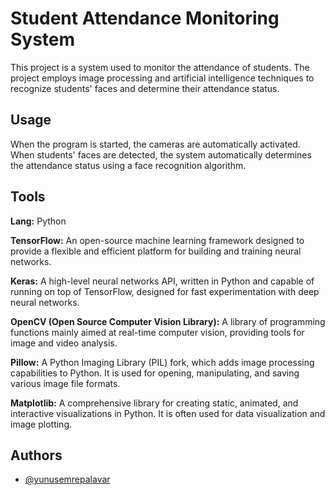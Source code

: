 
# Student Attendance Monitoring System

This project is a system used to monitor the attendance of students. The project employs image processing and artificial intelligence techniques to recognize students' faces and determine their attendance status.
##  Usage
When the program is started, the cameras are automatically activated. When students' faces are detected, the system automatically determines the attendance status using a face recognition algorithm.

## Tools
**Lang:** Python

**TensorFlow:** An open-source machine learning framework designed to provide a flexible and efficient platform for building and training neural networks.

**Keras:** A high-level neural networks API, written in Python and capable of running on top of TensorFlow, designed for fast experimentation with deep neural networks.

**OpenCV (Open Source Computer Vision Library):** A library of programming functions mainly aimed at real-time computer vision, providing tools for image and video analysis.

**Pillow:** A Python Imaging Library (PIL) fork, which adds image processing capabilities to Python. It is used for opening, manipulating, and saving various image file formats.

**Matplotlib:** A comprehensive library for creating static, animated, and interactive visualizations in Python. It is often used for data visualization and image plotting.




## Authors

- [@yunusemrepalavar](https://www.linkedin.com/in/yunusemrepalavar/)

  

